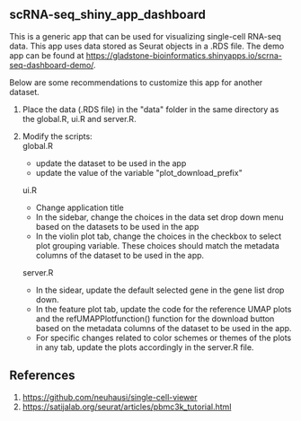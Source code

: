 ## scRNA-seq_shiny_app_dashboard

This is a generic app that can be used for visualizing single-cell RNA-seq data. This app uses data stored as Seurat objects in a .RDS file. The demo app can be found at https://gladstone-bioinformatics.shinyapps.io/scrna-seq-dashboard-demo/. 

Below are some recommendations to customize this app for another dataset.

1. Place the data (.RDS file) in the "data" folder in the same directory as the global.R, ui.R and server.R.
2. Modify the scripts:  
    global.R 
      - update the dataset to be used in the app
      - update the value of the variable "plot_download_prefix"

    ui.R
      - Change application title
      - In the sidebar, change the choices in the data set drop down menu based on the datasets to be used in the app
      - In the violin plot tab, change the choices in the checkbox to select plot grouping variable. These choices should match the metadata columns of the dataset to be used in the app.
      
    server.R
      - In the sidear, update the default selected gene in the gene list drop down.
      - In the feature plot tab, update the code for the reference UMAP plots and the refUMAPPlotfunction() function for the download button based on the metadata columns of the dataset to be used in the app.
      - For specific changes related to color schemes or themes of the plots in any tab, update the plots accordingly in the server.R file.


## References
1. https://github.com/neuhausi/single-cell-viewer
2. https://satijalab.org/seurat/articles/pbmc3k_tutorial.html
